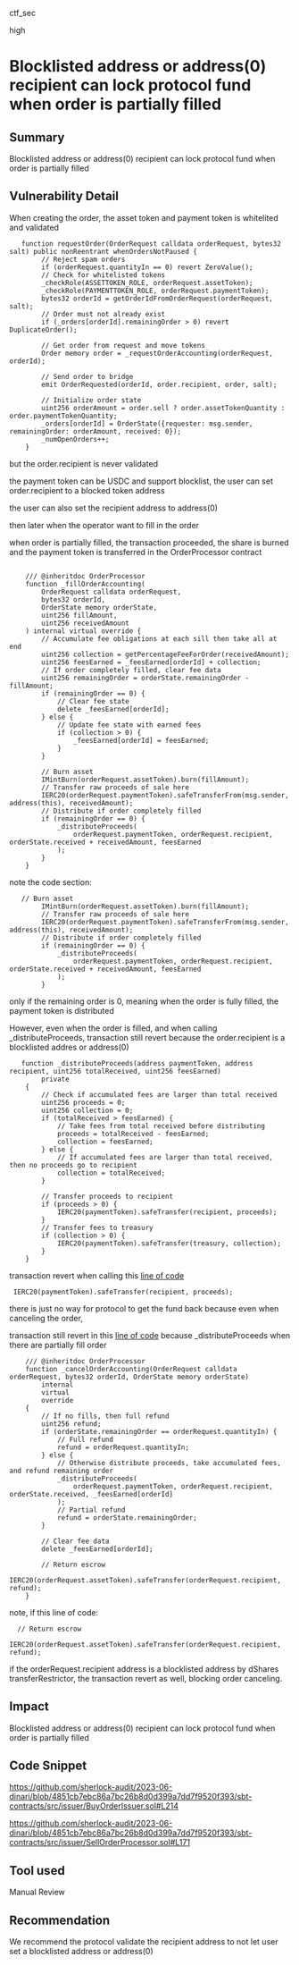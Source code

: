 ctf_sec

high

# Blocklisted address or address(0) recipient can lock protocol fund when order is partially filled

## Summary

Blocklisted address or address(0) recipient can lock protocol fund when order is partially filled

## Vulnerability Detail

When creating the order, the asset token and payment token is whitelited and validated

```solidity
   function requestOrder(OrderRequest calldata orderRequest, bytes32 salt) public nonReentrant whenOrdersNotPaused {
        // Reject spam orders
        if (orderRequest.quantityIn == 0) revert ZeroValue();
        // Check for whitelisted tokens
        _checkRole(ASSETTOKEN_ROLE, orderRequest.assetToken);
        _checkRole(PAYMENTTOKEN_ROLE, orderRequest.paymentToken);
        bytes32 orderId = getOrderIdFromOrderRequest(orderRequest, salt);
        // Order must not already exist
        if (_orders[orderId].remainingOrder > 0) revert DuplicateOrder();

        // Get order from request and move tokens
        Order memory order = _requestOrderAccounting(orderRequest, orderId);

        // Send order to bridge
        emit OrderRequested(orderId, order.recipient, order, salt);

        // Initialize order state
        uint256 orderAmount = order.sell ? order.assetTokenQuantity : order.paymentTokenQuantity;
        _orders[orderId] = OrderState({requester: msg.sender, remainingOrder: orderAmount, received: 0});
        _numOpenOrders++;
    }

```

but the order.recipient is never validated

the payment token can be USDC and support blocklist, the user can set order.recipient to a blocked token address

the user can also set the recipient address to address(0)

then later when the operator want to fill in the order

when order is partially filled, the transaction proceeded, the share is burned and the payment token is transferred in the OrderProcessor contract

```solidity

    /// @inheritdoc OrderProcessor
    function _fillOrderAccounting(
        OrderRequest calldata orderRequest,
        bytes32 orderId,
        OrderState memory orderState,
        uint256 fillAmount,
        uint256 receivedAmount
    ) internal virtual override {
        // Accumulate fee obligations at each sill then take all at end
        uint256 collection = getPercentageFeeForOrder(receivedAmount);
        uint256 feesEarned = _feesEarned[orderId] + collection;
        // If order completely filled, clear fee data
        uint256 remainingOrder = orderState.remainingOrder - fillAmount;
        if (remainingOrder == 0) {
            // Clear fee state
            delete _feesEarned[orderId];
        } else {
            // Update fee state with earned fees
            if (collection > 0) {
                _feesEarned[orderId] = feesEarned;
            }
        }

        // Burn asset
        IMintBurn(orderRequest.assetToken).burn(fillAmount);
        // Transfer raw proceeds of sale here
        IERC20(orderRequest.paymentToken).safeTransferFrom(msg.sender, address(this), receivedAmount);
        // Distribute if order completely filled
        if (remainingOrder == 0) {
            _distributeProceeds(
                orderRequest.paymentToken, orderRequest.recipient, orderState.received + receivedAmount, feesEarned
            );
        }
    }
```

note the code section:

```solidity
   // Burn asset
        IMintBurn(orderRequest.assetToken).burn(fillAmount);
        // Transfer raw proceeds of sale here
        IERC20(orderRequest.paymentToken).safeTransferFrom(msg.sender, address(this), receivedAmount);
        // Distribute if order completely filled
        if (remainingOrder == 0) {
            _distributeProceeds(
                orderRequest.paymentToken, orderRequest.recipient, orderState.received + receivedAmount, feesEarned
            );
        }
```

only if the remaining order is 0, meaning when the order is fully filled, the payment token is distributed

However, even when the order is filled, and when calling _distributeProceeds, transaction still revert because the order.recipient is a blocklisted addres or address(0)

```solidity
   function _distributeProceeds(address paymentToken, address recipient, uint256 totalReceived, uint256 feesEarned)
        private
    {
        // Check if accumulated fees are larger than total received
        uint256 proceeds = 0;
        uint256 collection = 0;
        if (totalReceived > feesEarned) {
            // Take fees from total received before distributing
            proceeds = totalReceived - feesEarned;
            collection = feesEarned;
        } else {
            // If accumulated fees are larger than total received, then no proceeds go to recipient
            collection = totalReceived;
        }

        // Transfer proceeds to recipient
        if (proceeds > 0) {
            IERC20(paymentToken).safeTransfer(recipient, proceeds);
        }
        // Transfer fees to treasury
        if (collection > 0) {
            IERC20(paymentToken).safeTransfer(treasury, collection);
        }
    }
```

transaction revert when calling this [line of code](https://github.com/sherlock-audit/2023-06-dinari/blob/4851cb7ebc86a7bc26b8d0d399a7dd7f9520f393/sbt-contracts/src/issuer/SellOrderProcessor.sol#L171)

```solidity
 IERC20(paymentToken).safeTransfer(recipient, proceeds);
```

there is just no way for protocol to get the fund back because even when canceling the order,

 transaction still revert in this [line of code](https://github.com/sherlock-audit/2023-06-dinari/blob/4851cb7ebc86a7bc26b8d0d399a7dd7f9520f393/sbt-contracts/src/issuer/SellOrderProcessor.sol#L171)
 because _distributeProceeds when there are partially fill order
 
```solidity
    /// @inheritdoc OrderProcessor
    function _cancelOrderAccounting(OrderRequest calldata orderRequest, bytes32 orderId, OrderState memory orderState)
        internal
        virtual
        override
    {
        // If no fills, then full refund
        uint256 refund;
        if (orderState.remainingOrder == orderRequest.quantityIn) {
            // Full refund
            refund = orderRequest.quantityIn;
        } else {
            // Otherwise distribute proceeds, take accumulated fees, and refund remaining order
            _distributeProceeds(
                orderRequest.paymentToken, orderRequest.recipient, orderState.received, _feesEarned[orderId]
            );
            // Partial refund
            refund = orderState.remainingOrder;
        }

        // Clear fee data
        delete _feesEarned[orderId];

        // Return escrow
        IERC20(orderRequest.assetToken).safeTransfer(orderRequest.recipient, refund);
    }
```

note, if this line of code:

```solidity
  // Return escrow
        IERC20(orderRequest.assetToken).safeTransfer(orderRequest.recipient, refund);
```

if the orderRequest.recipient address is a blocklisted address by dShares transferRestrictor, the transaction revert as well, blocking order canceling.
 
## Impact

Blocklisted address or address(0) recipient can lock protocol fund when order is partially filled

## Code Snippet

https://github.com/sherlock-audit/2023-06-dinari/blob/4851cb7ebc86a7bc26b8d0d399a7dd7f9520f393/sbt-contracts/src/issuer/BuyOrderIssuer.sol#L214

https://github.com/sherlock-audit/2023-06-dinari/blob/4851cb7ebc86a7bc26b8d0d399a7dd7f9520f393/sbt-contracts/src/issuer/SellOrderProcessor.sol#L171

## Tool used

Manual Review

## Recommendation

We recommend the protocol validate the recipient address to not let user set a blocklisted address or address(0)